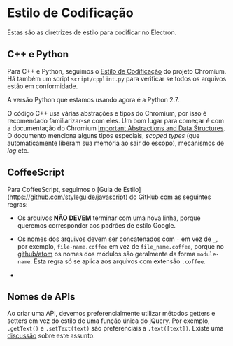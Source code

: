 # Estilo de Codificação

Estas são as diretrizes de estilo para codificar no Electron.

## C++ e Python

Para C++ e Python, seguimos o [Estilo de Codificação](http://www.chromium.org/developers/coding-style) do projeto Chromium. Há também um
script `script/cpplint.py` para verificar se todos os arquivos estão em conformidade.

A versão Python que estamos usando agora é a Python 2.7.

O código C++ usa  várias abstrações e tipos do Chromium, por isso é recomendado familiarizar-se com eles. Um bom lugar para começar é com a documentação do Chromium [Important Abstractions and Data Structures](https://www.chromium.org/developers/coding-style/important-abstractions-and-data-structures). O documento menciona alguns tipos especiais, *scoped types* (que automaticamente liberam sua memória ao sair do escopo), mecanismos de *log* etc.

## CoffeeScript

Para CoffeeScript, seguimos o [Guia de Estilo] (https://github.com/styleguide/javascript) do GitHub com as seguintes regras:

* Os arquivos **NÃO DEVEM** terminar com uma nova linha, porque queremos corresponder aos padrões de estilo Google.

* Os nomes dos arquivos devem ser concatenados com `-` em vez de `_`, por exemplo, `file-name.coffee` em vez de `file_name.coffee`, porque no [github/atom](https://github.com/github/atom) os nomes dos módulos são geralmente da forma `module-name`. Esta regra só se aplica aos arquivos com extensão `.coffee`.
*
## Nomes de APIs

Ao criar uma API, devemos preferencialmente utilizar métodos getters e setters em vez do
estilo de uma função única do jQuery. Por exemplo, `.getText()` e `.setText(text)` são preferenciais a `.text([text])`. Existe uma
[discussão](https://github.com/electron/electron/issues/46) sobre este assunto.
